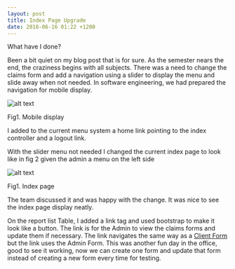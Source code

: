 ```yaml
---
layout: post
title: Index Page Upgrade
date: 2018-06-16 01:22 +1200
---
```


What have I done?

Been a bit quiet on my blog post that is for sure. As the semester nears the end, the craziness begins with all subjects. There was a need to change the claims form and add a navigation using a slider to display the menu and slide away when not needed. In software engineering, we had prepared the navigation for mobile display.

![alt text](/assets/mobile.JPG " mobile ")

Fig1. Mobile display 

I added to the current menu system a home link pointing to the index controller and a logout link.

With the slider menu not needed I changed the current index page to look like in fig 2 given the admin a menu on the left side

![alt text](/assets/index.JPG " index ")

Fig1. Index page

The team discussed it and was happy with the change. It was nice to see the index page display neatly.

On the report list Table, I added a link tag and used bootstrap to make it look like a button. The link is for the Admin to view the claims forms and update them if necessary. The link navigates the same way as a <a href=" https://warnaa1.pages.op-bit.nz/2018/03/25/index-controller-and-client-form.html"> Client Form</a> but the link uses the Admin Form. This was another fun day in the office, good to see it working, now we can create one form and update that form instead of creating a new form every time for testing.
